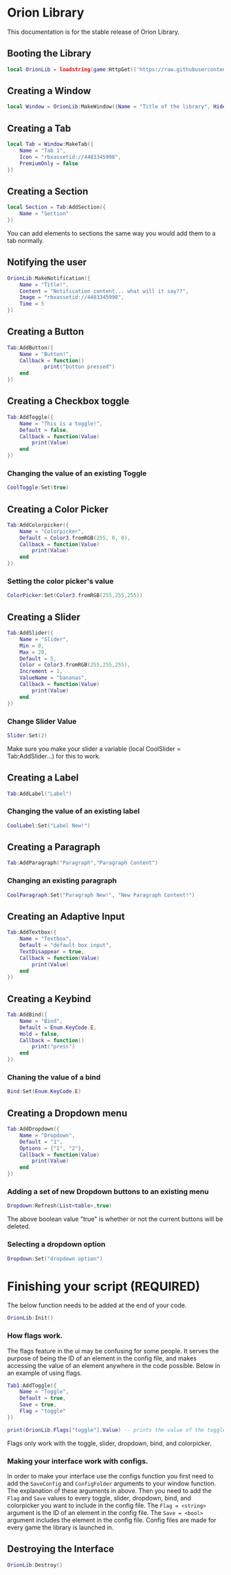 # Orion Library
This documentation is for the stable release of Orion Library.

## Booting the Library
```lua
local OrionLib = loadstring(game:HttpGet(('https://raw.githubusercontent.com/S2EXE/Gui-/refs/heads/main/S2%20libaray%20(3).txt')))()

```



## Creating a Window
```lua
local Window = OrionLib:MakeWindow({Name = "Title of the library", HidePremium = false, SaveConfig = true, ConfigFolder = "OrionTest"})

```



## Creating a Tab
```lua
local Tab = Window:MakeTab({
	Name = "Tab 1",
	Icon = "rbxassetid://4483345998",
	PremiumOnly = false
})

```
## Creating a Section
```lua
local Section = Tab:AddSection({
	Name = "Section"
})

```
You can add elements to sections the same way you would add them to a tab normally.

## Notifying the user
```lua
OrionLib:MakeNotification({
	Name = "Title!",
	Content = "Notification content... what will it say??",
	Image = "rbxassetid://4483345998",
	Time = 5
})

```



## Creating a Button
```lua
Tab:AddButton({
	Name = "Button!",
	Callback = function()
      		print("button pressed")
  	end    
})

```


## Creating a Checkbox toggle
```lua
Tab:AddToggle({
	Name = "This is a toggle!",
	Default = false,
	Callback = function(Value)
		print(Value)
	end    
})

```

### Changing the value of an existing Toggle
```lua
CoolToggle:Set(true)

```



## Creating a Color Picker
```lua
Tab:AddColorpicker({
	Name = "Colorpicker",
	Default = Color3.fromRGB(255, 0, 0),
	Callback = function(Value)
		print(Value)
	end	  
})

```

### Setting the color picker's value
```lua
ColorPicker:Set(Color3.fromRGB(255,255,255))

```


## Creating a Slider
```lua
Tab:AddSlider({
	Name = "Slider",
	Min = 0,
	Max = 20,
	Default = 5,
	Color = Color3.fromRGB(255,255,255),
	Increment = 1,
	ValueName = "bananas",
	Callback = function(Value)
		print(Value)
	end    
})

```

### Change Slider Value
```lua
Slider:Set(2)

```
Make sure you make your slider a variable (local CoolSlider = Tab:AddSlider...) for this to work.


## Creating a Label
```lua
Tab:AddLabel("Label")

```

### Changing the value of an existing label
```lua
CoolLabel:Set("Label New!")

```


## Creating a Paragraph
```lua
Tab:AddParagraph("Paragraph","Paragraph Content")

```

### Changing an existing paragraph
```lua
CoolParagraph:Set("Paragraph New!", "New Paragraph Content!")

```


## Creating an Adaptive Input
```lua
Tab:AddTextbox({
	Name = "Textbox",
	Default = "default box input",
	TextDisappear = true,
	Callback = function(Value)
		print(Value)
	end	  
})

```


## Creating a Keybind
```lua
Tab:AddBind({
	Name = "Bind",
	Default = Enum.KeyCode.E,
	Hold = false,
	Callback = function()
		print("press")
	end    
})

```

### Chaning the value of a bind
```lua
Bind:Set(Enum.KeyCode.E)

```


## Creating a Dropdown menu
```lua
Tab:AddDropdown({
	Name = "Dropdown",
	Default = "1",
	Options = {"1", "2"},
	Callback = function(Value)
		print(Value)
	end    
})

```

### Adding a set of new Dropdown buttons to an existing menu
```lua
Dropdown:Refresh(List<table>,true)

```

The above boolean value "true" is whether or not the current buttons will be deleted.
### Selecting a dropdown option
```lua
Dropdown:Set("dropdown option")

```

# Finishing your script (REQUIRED)
The below function needs to be added at the end of your code.
```lua
OrionLib:Init()

```

### How flags work.
The flags feature in the ui may be confusing for some people. It serves the purpose of being the ID of an element in the config file, and makes accessing the value of an element anywhere in the code possible.
Below in an example of using flags.
```lua
Tab1:AddToggle({
    Name = "Toggle",
    Default = true,
    Save = true,
    Flag = "toggle"
})

print(OrionLib.Flags["toggle"].Value) -- prints the value of the toggle.

```
Flags only work with the toggle, slider, dropdown, bind, and colorpicker.

### Making your interface work with configs.
In order to make your interface use the configs function you first need to add the `SaveConfig` and `ConfigFolder` arguments to your window function. The explanation of these arguments in above.
Then you need to add the `Flag` and `Save` values to every toggle, slider, dropdown, bind, and colorpicker you want to include in the config file.
The `Flag = <string>` argument is the ID of an element in the config file.
The `Save = <bool>` argument includes the element in the config file.
Config files are made for every game the library is launched in.

## Destroying the Interface
```lua
OrionLib:Destroy()

```
